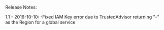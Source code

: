 Release Notes:

1.1 - 2016-10-10:
-Fixed IAM Key error due to TrustedAdvisor returning "-" as the Region for a global service
